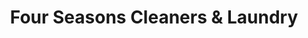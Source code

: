 ---
title: "Four Seasons Cleaners & Laundry"
url: /cleburne/four-seasons-cleaners-und-laundry/
shop: Wäscherei
---
